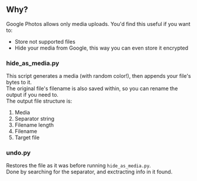 ## Why?
Google Photos allows only media uploads.
You'd find this useful if you want to:
* Store not supported files
* Hide your media from Google, this way you can even store it encrypted

### hide_as_media.py
This script generates a media (with random color!), then appends your file's bytes to it.  
The original file's filename is also saved within, so you can rename the output if you need to.  
The output file structure is:
  1. Media
  2. Separator string
  3. Filename length
  4. Filename
  5. Target file

### undo.py
Restores the file as it was before running `hide_as_media.py`.  
Done by searching for the separator, and exctracting info in it found.
